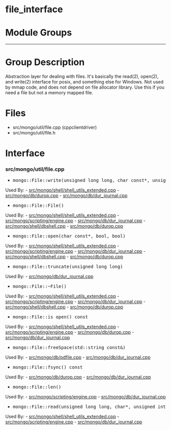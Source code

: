 # file\_interface

# Module Groups

-------------

# Group Description
Abstraction layer for dealing with files. It's basically the read(2), open(2), and write(2)  interface for posix, and something else for Windows. Not used by mmap code, and does not depend  on file allocator library. Use this if you need a file but not a memory mapped file.

# Files
- src/mongo/util/file.cpp   (cppclientdriver)
- src/mongo/util/file.h

# Interface

### src/mongo/util/file.cpp

- <pre>mongo::File::write(unsigned long long, char const*, unsigned int)</pre>
Used By:
    - [src/mongo/shell/shell\_utils\_extended.cpp](../mongo\_shell)
    - [src/mongo/db/durop.cpp](../journaling)
    - [src/mongo/db/dur\_journal.cpp](../journaling)

- <pre>mongo::File::File()</pre>
Used By:
    - [src/mongo/shell/shell\_utils\_extended.cpp](../mongo\_shell)
    - [src/mongo/scripting/engine.cpp](../javascript\_libraries)
    - [src/mongo/db/dur\_journal.cpp](../journaling)
    - [src/mongo/shell/dbshell.cpp](../mongo\_shell)
    - [src/mongo/db/durop.cpp](../journaling)

- <pre>mongo::File::open(char const*, bool, bool)</pre>
Used By:
    - [src/mongo/shell/shell\_utils\_extended.cpp](../mongo\_shell)
    - [src/mongo/scripting/engine.cpp](../javascript\_libraries)
    - [src/mongo/db/dur\_journal.cpp](../journaling)
    - [src/mongo/shell/dbshell.cpp](../mongo\_shell)
    - [src/mongo/db/durop.cpp](../journaling)

- <pre>mongo::File::truncate(unsigned long long)</pre>
Used By:
    - [src/mongo/db/dur\_journal.cpp](../journaling)

- <pre>mongo::File::~File()</pre>
Used By:
    - [src/mongo/shell/shell\_utils\_extended.cpp](../mongo\_shell)
    - [src/mongo/scripting/engine.cpp](../javascript\_libraries)
    - [src/mongo/db/dur\_journal.cpp](../journaling)
    - [src/mongo/shell/dbshell.cpp](../mongo\_shell)
    - [src/mongo/db/durop.cpp](../journaling)

- <pre>mongo::File::is_open() const</pre>
Used By:
    - [src/mongo/shell/shell\_utils\_extended.cpp](../mongo\_shell)
    - [src/mongo/scripting/engine.cpp](../javascript\_libraries)
    - [src/mongo/db/durop.cpp](../journaling)
    - [src/mongo/db/dur\_journal.cpp](../journaling)

- <pre>mongo::File::freeSpace(std::string const&)</pre>
Used By:
    - [src/mongo/db/pdfile.cpp](../storage\_layer\_structure)
    - [src/mongo/db/dur\_journal.cpp](../journaling)

- <pre>mongo::File::fsync() const</pre>
Used By:
    - [src/mongo/db/durop.cpp](../journaling)
    - [src/mongo/db/dur\_journal.cpp](../journaling)

- <pre>mongo::File::len()</pre>
Used By:
    - [src/mongo/scripting/engine.cpp](../javascript\_libraries)
    - [src/mongo/db/dur\_journal.cpp](../journaling)

- <pre>mongo::File::read(unsigned long long, char*, unsigned int)</pre>
Used By:
    - [src/mongo/shell/shell\_utils\_extended.cpp](../mongo\_shell)
    - [src/mongo/scripting/engine.cpp](../javascript\_libraries)
    - [src/mongo/db/dur\_journal.cpp](../journaling)
